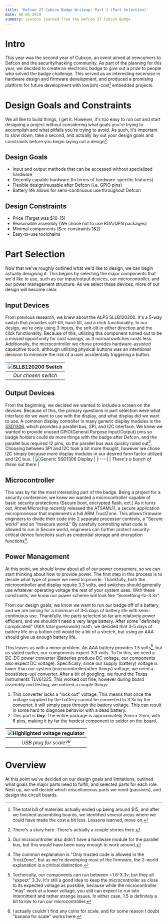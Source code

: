 ```yaml
---
title: 'Defcon 27 Cubcon Badge Writeup: Part 1 (Part Selection)'
date: 08-05-2019
summary: Lessons learned from the Defcon 27 Cubcon Badge
---
```

# Intro
This year was the second year of Cubcon, an event aimed at newcomers to Defcon
and the security/hacking community. As part of the planning for this year, we
decided to create an electronic badge to give out a prize to people who solved
the badge challenge. This served as an interesting excersise in hardware design
and firmware development, and produced a promising platform for future development
with low(ish)-cost[^1] embedded projects.

# Design Goals and Constraints
We all like to build things, I get it. However, it's too easy to run out and start
designing a project without considering what goals you're trying to accomplish and
what pitfalls you're trying to avoid. As such, it's important to slow down, take a
second, and actually lay out your design goals and constraints before you begin laying
out a design[^2].

## Design Goals
- Input and output methods that can be accessed without specialized hardware
- Decently capable hardware (In terms of hardware-specific features)
- Flexible design/reusable after Defcon (i.e. GPIO pins)
- Battery life allows for semi-continuous use throughout Defcon

## Design Constraints
- Price (Target was $10-15)
- Reasonable assembly (We chose not to use BGA/QFN packages)
- Minimal components (See constraints 1&2)
- Easy-to-use toolchains

# Part Selection
Now that we've roughly outlined what we'd like to design, we can begin actually
designing it. This begins by selecting the major components that we'd like to use,
such as our input/output devices, our microcontroller, and our power management
structure. As we select these devices, more of our design will become clear.

## Input Devices
From previous research, we knew about the ALPS SLLB120200. It's a 5-way switch
that provides soft-tilt, hard-tilt, and a click functionality. In our design,
we're only using 3 inputs, the soft-tilt in either direction and the click
functionality. Because of this, utilizing this component turned out to be a
missed opportunity for cost savings, as 3 normal switches costs less.
Additionally, the microcontroller we chose provides hardware-assisted capacitive
touch, although utilizing physical buttons was an intentional decision to minimize
the risk of a user accidentally triggering a button.

| ![SLLB120200 Switch](/static/dc27_board/SLLB120200.jpg "Our chosen switch") |
|:---:|
| *Our chosen switch* |

## Output Devices
From the beginning, we decided we wanted to include a screen on the devices.
Because of this, the primary questions in part selection were what interface
do we want to use with the display, and what display did we want to use. A
common display controller in many generic display modules is the
[SSD1306](https://cdn-shop.adafruit.com/datasheets/SSD1306.pdf), which provides
a parallel bus, SPI, and I2C interface. We knew we wanted to provide unused
GPIO(General Purpose Input/Output) pins so badge holders could do more things
with the badge after Defcon, and the parallel bus required 12 pins, so the parallel
bus was quickly ruled out[^3]. Choosing between SPI and I2C took a bit more thought,
however we chose I2C simply because more display modules in our desired form factor
utilized and I2C bus.
| ![Generic SSD1306 Display](/static/dc27_board/display.jpg "There's a bunch of these out there") |
|:---:|
| *There's a bunch of these out there* |

## Microcontroller
This was by far the most interesting part of the badge. Being a project for a
security conference, we knew we wanted a microcontroller capable of basic security
protections (Secure boot, encrypted flash, ect.) As it turns out, Atmel/Microchip
recently released the ATSAML11, a secure application microprocessor that implements
a full ARM TrustZone. This allows firmware engineers to divide their code into 2
separate processor contexts, a "Secure world" and an "Insecure world." By carefully
controlling what code is allowed to run in Secure world, engineers can further protect
security-critical device functions such as credential storage and encryption functions[^4].

## Power Management
At this point, we *should* know about all of our power consumers, so we can start
thinking about how to provide power. The first step in this process is to decide what
type of power we need to provide. Thankfully, both the microcontroller and display
require 3.3 volts, and switches should generally use whatever operating voltage the
rest of your system uses. With these constraints, we know our power scheme will look
like "Something-to-3.3v".

From our design goals, we know we want to run our badge off of a battery, and we are
aiming for a minimum of 3-5 days of battery life with semi-continuous use. Thankfully,
the parts selected so far are relatively power efficient, and we shouldn't need a very
large battery. After some "definitely complicated" (AKA total guesswork) math, we decided
that 3-5 days of battery life on a button cell would be a bit of a stretch, but using an
AAA should give us enough battery life.

This leaves us with a minor problem. An AAA battery provides 1.5 volts[^5], but as stated
earlier, our components expect 3.3 volts. To fix this, we need a DC-DC power converter
(Batteries produce DC voltage, our components also expect DC voltage). Specifically,
since our supply (battery) voltage is lower than our system (microcontroller/other things)
voltage, we need a boost(step-up) converter. After a bit of googling, we found the
Texas Instruments TLV61225. This worked out fine, however during board assembly and testing,
we noticed a couple things:
1. This converter lacks a "lock out" voltage. This means that once the voltage supplied
by the battery cannot be converted to 3.3v by the converter, it will simply pass through
the battery voltage. This can result in some hard to diagnose behavior with a dead battery.
2. This part is ***tiny***. The entire package is approximately 2mm x 2mm, with 6 pins, making
it by far the hardest component to solder on the board.

| ![Highlighted voltage regulator](/static/dc27_board/badge_1.jpg "USB plug for scale?") |
|:---:|
| *USB plug for scale?[^6]* |

# Overview
At this point we've decided on our design goals and limitations, outlined what goals the major
parts need to fulfill, and selected parts for each role. Next up, we will decide which miscellaneous
parts we need (passives), and design the circuit boards.


[^1]: The total bill of materials actually ended up being around $15, and after
we finished assembling boards, we identified several areas where we could have
made the cost a bit less. Lessons learned, move on.

[^2]: There's a story here. There's actually a couple stories here.

[^3]: Our microcontroller also didn't have a hardware module for the parallel
bus, but this would have been easy enough to work around.

[^4]: The common explanation is "Only trusted code is allowed in the TrustZone",
but as we're developing most of the firmware, the 2-world explanation is a critical
distinction.

[^5]: Technically, our components can run between ~1.6-3.3v, but they all "expect"
3.3v. It's still a good idea to keep the microcontroller as close to its expected
voltage as possible, because while the microcontroller "may" work at a lower voltage,
you still can expect to run into intermittent and rather strange issues. In either case,
1.5 is definitely a bit to low to run our microcontroller.

[^6]: I actually couldn't find any coins for scale, and for some reason I doubt
"banana for scale" works here.